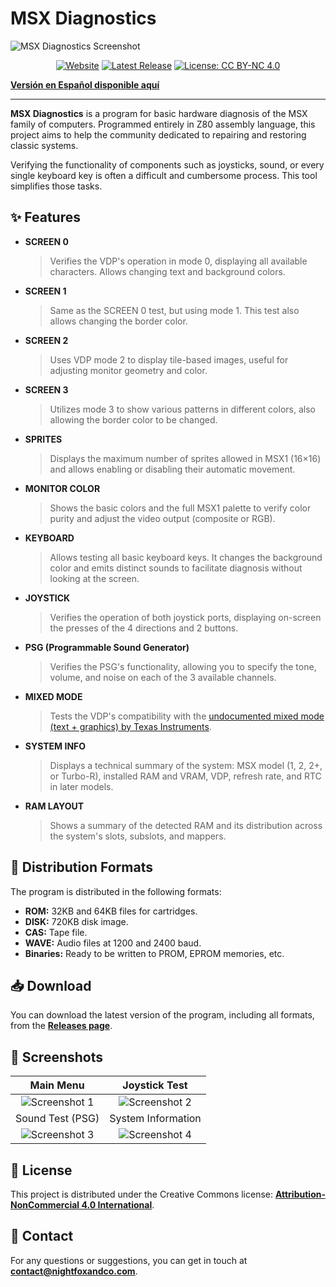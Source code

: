 # MSX Diagnostics

![MSX Diagnostics Screenshot](https://msx-diagnostics.nightfoxandco.com/images/scr_shot_01.png)

<div align="center">

[![Website](https://img.shields.io/badge/Website-msx--diagnostics.nightfoxandco.com-blue?style=for-the-badge&logo=)](https://msx-diagnostics.nightfoxandco.com/msxdiag_en.html)
[![Latest Release](https://img.shields.io/github/v/release/knightfox75/msx_diagnostics?style=for-the-badge&logo=github)](https://github.com/knightfox75/msx_diagnostics/releases/latest)
[![License: CC BY-NC 4.0](https://img.shields.io/badge/License-CC_BY--NC_4.0-orange.svg?style=for-the-badge)](https://creativecommons.org/licenses/by-nc/4.0/)

</div>

**[Versión en Español disponible aquí](README.md)**

---

**MSX Diagnostics** is a program for basic hardware diagnosis of the MSX family of computers. Programmed entirely in Z80 assembly language, this project aims to help the community dedicated to repairing and restoring classic systems.

Verifying the functionality of components such as joysticks, sound, or every single keyboard key is often a difficult and cumbersome process. This tool simplifies those tasks.

## ✨ Features

*   **SCREEN 0**
    > Verifies the VDP's operation in mode 0, displaying all available characters. Allows changing text and background colors.

*   **SCREEN 1**
    > Same as the SCREEN 0 test, but using mode 1. This test also allows changing the border color.

*   **SCREEN 2**
    > Uses VDP mode 2 to display tile-based images, useful for adjusting monitor geometry and color.

*   **SCREEN 3**
    > Utilizes mode 3 to show various patterns in different colors, also allowing the border color to be changed.

*   **SPRITES**
    > Displays the maximum number of sprites allowed in MSX1 (16×16) and allows enabling or disabling their automatic movement.

*   **MONITOR COLOR**
    > Shows the basic colors and the full MSX1 palette to verify color purity and adjust the video output (composite or RGB).

*   **KEYBOARD**
    > Allows testing all basic keyboard keys. It changes the background color and emits distinct sounds to facilitate diagnosis without looking at the screen.

*   **JOYSTICK**
    > Verifies the operation of both joystick ports, displaying on-screen the presses of the 4 directions and 2 buttons.

*   **PSG (Programmable Sound Generator)**
    > Verifies the PSG's functionality, allowing you to specify the tone, volume, and noise on each of the 3 available channels.

*   **MIXED MODE**
    > Tests the VDP's compatibility with the [undocumented mixed mode (text + graphics) by Texas Instruments](https://en.wikipedia.org/wiki/Texas_Instruments_TMS9918#Undocumented).

*   **SYSTEM INFO**
    > Displays a technical summary of the system: MSX model (1, 2, 2+, or Turbo-R), installed RAM and VRAM, VDP, refresh rate, and RTC in later models.

*   **RAM LAYOUT**
    > Shows a summary of the detected RAM and its distribution across the system's slots, subslots, and mappers.

## 💾 Distribution Formats

The program is distributed in the following formats:
*   **ROM:** 32KB and 64KB files for cartridges.
*   **DISK:** 720KB disk image.
*   **CAS:** Tape file.
*   **WAVE:** Audio files at 1200 and 2400 baud.
*   **Binaries:** Ready to be written to PROM, EPROM memories, etc.

## 📥 Download

You can download the latest version of the program, including all formats, from the **[Releases page](https://github.com/knightfox75/msx_diagnostics/releases/latest)**.

## 📸 Screenshots

| Main Menu | Joystick Test |
| :---: | :---: |
| ![Screenshot 1](https://msx-diagnostics.nightfoxandco.com/images/scr_shot_02.png) | ![Screenshot 2](https://msx-diagnostics.nightfoxandco.com/images/scr_shot_04.png) |
| Sound Test (PSG) | System Information |
| ![Screenshot 3](https://msx-diagnostics.nightfoxandco.com/images/scr_shot_05.png) | ![Screenshot 4](https://msx-diagnostics.nightfoxandco.com/images/scr_shot_06.png) |

## 📜 License

This project is distributed under the Creative Commons license: **[Attribution-NonCommercial 4.0 International](https://creativecommons.org/licenses/by-nc/4.0/)**.

## 📧 Contact

For any questions or suggestions, you can get in touch at **contact@nightfoxandco.com**.
